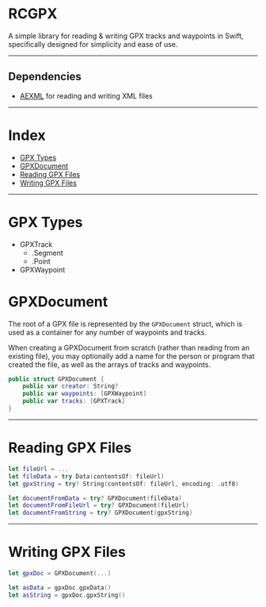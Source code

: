 # RCGPX

A simple library for reading & writing GPX tracks and waypoints in Swift, specifically designed for simplicity and ease of use.

---

## Dependencies

- [AEXML](https://github.com/tadija/AEXML) for reading and writing XML files

---

# Index

- [GPX Types](#gpx-types)
- [GPXDocument](#gpxdocument)
- [Reading GPX Files](#reading-gpx-files)
- [Writing GPX Files](#writing-gpx-files)

---

# GPX Types

- GPXTrack
    - .Segment
    - .Point
- GPXWaypoint

# GPXDocument

The root of a GPX file is represented by the `GPXDocument` struct, which is used as a container for any number of waypoints and tracks.

When creating a GPXDocument from scratch (rather than reading from an existing file), you may optionally add a name for the person or program that created the file, as well as the arrays of tracks and waypoints.

```swift
public struct GPXDocument {
    public var creator: String?
    public var waypoints: [GPXWaypoint]
    public var tracks: [GPXTrack]
}
```

---

# Reading GPX Files

```swift
let fileUrl = ...
let fileData = try Data(contentsOf: fileUrl)
let gpxString = try? String(contentsOf: fileUrl, encoding: .utf8)

let documentFromData = try? GPXDocument(fileData)
let documentFromFileUrl = try? GPXDocument(fileUrl)
let documentFromString = try? GPXDocument(gpxString)
```

---

# Writing GPX Files

```swift
let gpxDoc = GPXDocument(...)

let asData = gpxDoc.gpxData()
let asString = gpxDoc.gpxString()
```
